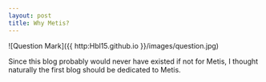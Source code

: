 ```yaml
---
layout: post
title: Why Metis?
---
```

![Question Mark]({{ http:Hbl15.github.io }}/images/question.jpg)

Since this blog probably would never have existed if not for Metis, I thought naturally the first blog should be dedicated to Metis.

